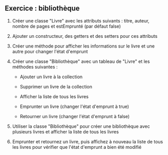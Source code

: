 ## Exercice : bibliothèque

1. Créer une classe "Livre" avec les attributs suivants : titre, auteur, nombre de pages et estEmprunté (par défaut false)

2. Ajouter un constructeur, des getters et des setters pour ces attributs

3. Créer une méthode pour afficher les informations sur le livre et une autre pour changer l'état d'emprunt

4. Créer une classe "Bibliothèque" avec un tableau de "Livre" et les méthodes suivantes :

   - Ajouter un livre à la collection

   - Supprimer un livre de la collection

   - Afficher la liste de tous les livres

   - Emprunter un livre (changer l'état d'emprunt à true)

   - Retourner un livre (changer l'état d'emprunt à false)

5. Utiliser la classe "Bibliothèque" pour créer une bibliothèque avec plusieurs livres et afficher la liste de tous les livres

6. Emprunter et retournez un livre, puis affichez à nouveau la liste de tous les livres pour vérifier que l'état d'emprunt a bien été modifié